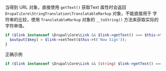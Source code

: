 当得到 URL 对象，直接使用 `getText()` 获取Text 属性时会返回`Drupal\Core\StringTranslation\TranslatableMarkup` 对象，不能直接用于 字符串的比较，使用 `TranslatableMarkup` 对象的 `__toString()` 方法来获取实际的字符串值。
```php
if ($link instanceof \Drupal\Core\Link && $link->getText() === $this->t('Sign in')) {  
  $output[$key] = $link->setText($this->t('Now Sign'));  
}
```
正确示例
```php
if ($link instanceof \Drupal\Core\Link && (string) $link->getText() === 'Sign in') { $output[$key] = $link->setText($this->t('Now Sign')); }
```